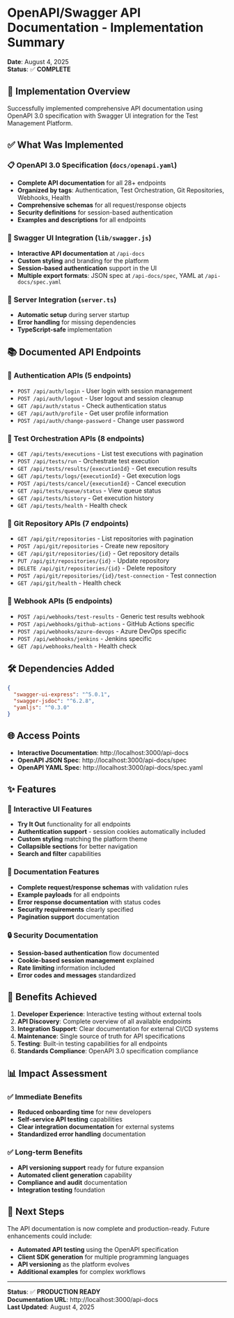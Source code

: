 # OpenAPI/Swagger API Documentation - Implementation Summary

**Date**: August 4, 2025  
**Status**: ✅ **COMPLETE**

## 🎯 Implementation Overview

Successfully implemented comprehensive API documentation using OpenAPI 3.0 specification with Swagger UI integration for the Test Management Platform.

## ✅ **What Was Implemented**

### 📋 **OpenAPI 3.0 Specification** (`docs/openapi.yaml`)
- **Complete API documentation** for all 28+ endpoints
- **Organized by tags**: Authentication, Test Orchestration, Git Repositories, Webhooks, Health
- **Comprehensive schemas** for all request/response objects
- **Security definitions** for session-based authentication
- **Examples and descriptions** for all endpoints

### 🔧 **Swagger UI Integration** (`lib/swagger.js`)
- **Interactive API documentation** at `/api-docs`
- **Custom styling** and branding for the platform
- **Session-based authentication** support in the UI
- **Multiple export formats**: JSON spec at `/api-docs/spec`, YAML at `/api-docs/spec.yaml`

### 🚀 **Server Integration** (`server.ts`)
- **Automatic setup** during server startup
- **Error handling** for missing dependencies
- **TypeScript-safe** implementation

## 📚 **Documented API Endpoints**

### 🔐 **Authentication APIs** (5 endpoints)
- `POST /api/auth/login` - User login with session management
- `POST /api/auth/logout` - User logout and session cleanup
- `GET /api/auth/status` - Check authentication status
- `GET /api/auth/profile` - Get user profile information
- `POST /api/auth/change-password` - Change user password

### 🧪 **Test Orchestration APIs** (8 endpoints)
- `GET /api/tests/executions` - List test executions with pagination
- `POST /api/tests/run` - Orchestrate test execution
- `GET /api/tests/results/{executionId}` - Get execution results
- `GET /api/tests/logs/{executionId}` - Get execution logs
- `POST /api/tests/cancel/{executionId}` - Cancel execution
- `GET /api/tests/queue/status` - View queue status
- `GET /api/tests/history` - Get execution history
- `GET /api/tests/health` - Health check

### 🔗 **Git Repository APIs** (7 endpoints)
- `GET /api/git/repositories` - List repositories with pagination
- `POST /api/git/repositories` - Create new repository
- `GET /api/git/repositories/{id}` - Get repository details
- `PUT /api/git/repositories/{id}` - Update repository
- `DELETE /api/git/repositories/{id}` - Delete repository
- `POST /api/git/repositories/{id}/test-connection` - Test connection
- `GET /api/git/health` - Health check

### 🔗 **Webhook APIs** (5 endpoints)
- `POST /api/webhooks/test-results` - Generic test results webhook
- `POST /api/webhooks/github-actions` - GitHub Actions specific
- `POST /api/webhooks/azure-devops` - Azure DevOps specific
- `POST /api/webhooks/jenkins` - Jenkins specific
- `GET /api/webhooks/health` - Health check

## 🛠 **Dependencies Added**

```json
{
  "swagger-ui-express": "^5.0.1",
  "swagger-jsdoc": "^6.2.8",
  "yamljs": "^0.3.0"
}
```

## 🌐 **Access Points**

- **Interactive Documentation**: http://localhost:3000/api-docs
- **OpenAPI JSON Spec**: http://localhost:3000/api-docs/spec
- **OpenAPI YAML Spec**: http://localhost:3000/api-docs/spec.yaml

## ✨ **Features**

### 🎨 **Interactive UI Features**
- **Try It Out** functionality for all endpoints
- **Authentication support** - session cookies automatically included
- **Custom styling** matching the platform theme
- **Collapsible sections** for better navigation
- **Search and filter** capabilities

### 📖 **Documentation Features**
- **Complete request/response schemas** with validation rules
- **Example payloads** for all endpoints
- **Error response documentation** with status codes
- **Security requirements** clearly specified
- **Pagination support** documentation

### 🔒 **Security Documentation**
- **Session-based authentication** flow documented
- **Cookie-based session management** explained
- **Rate limiting** information included
- **Error codes and messages** standardized

## 🎯 **Benefits Achieved**

1. **Developer Experience**: Interactive testing without external tools
2. **API Discovery**: Complete overview of all available endpoints
3. **Integration Support**: Clear documentation for external CI/CD systems
4. **Maintenance**: Single source of truth for API specifications
5. **Testing**: Built-in testing capabilities for all endpoints
6. **Standards Compliance**: OpenAPI 3.0 specification compliance

## 📊 **Impact Assessment**

### ✅ **Immediate Benefits**
- **Reduced onboarding time** for new developers
- **Self-service API testing** capabilities
- **Clear integration documentation** for external systems
- **Standardized error handling** documentation

### ✅ **Long-term Benefits**
- **API versioning support** ready for future expansion
- **Automated client generation** capability
- **Compliance and audit** documentation
- **Integration testing** foundation

## 🚀 **Next Steps**

The API documentation is now complete and production-ready. Future enhancements could include:

- **Automated API testing** using the OpenAPI specification
- **Client SDK generation** for multiple programming languages
- **API versioning** as the platform evolves
- **Additional examples** for complex workflows

---

**Status**: ✅ **PRODUCTION READY**  
**Documentation URL**: http://localhost:3000/api-docs  
**Last Updated**: August 4, 2025
